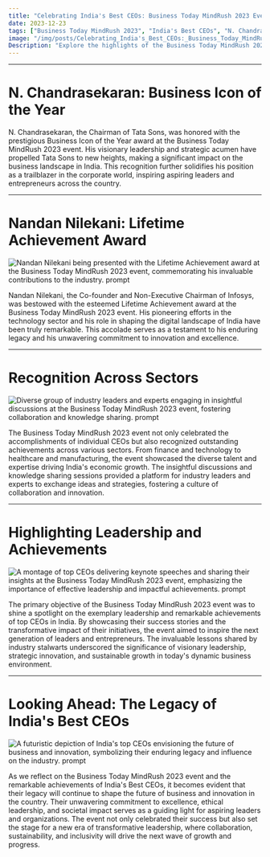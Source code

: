 ```yaml
---
title: "Celebrating India's Best CEOs: Business Today MindRush 2023 Event Highlights"
date: 2023-12-23
tags: ["Business Today MindRush 2023", "India's Best CEOs", "N. Chandrasekaran", "Nandan Nilekani", "Tata Sons", "Infosys"]
image: "/img/posts/Celebrating_India's_Best_CEOs:_Business_Today_MindRush_2023_Event_Highlights/0.png"
Description: "Explore the highlights of the Business Today MindRush 2023 event, featuring the India's Best CEOs Ranking and the recognition of top industry leaders for their outstanding contributions."
---
```



---
# N. Chandrasekaran: Business Icon of the Year

N. Chandrasekaran, the Chairman of Tata Sons, was honored with the prestigious Business Icon of the Year award at the Business Today MindRush 2023 event. His visionary leadership and strategic acumen have propelled Tata Sons to new heights, making a significant impact on the business landscape in India. This recognition further solidifies his position as a trailblazer in the corporate world, inspiring aspiring leaders and entrepreneurs across the country.



---
# Nandan Nilekani: Lifetime Achievement Award

![Nandan Nilekani being presented with the Lifetime Achievement award at the Business Today MindRush 2023 event, commemorating his invaluable contributions to the industry. prompt](/img/posts/Celebrating_India's_Best_CEOs:_Business_Today_MindRush_2023_Event_Highlights/2.png "Nandan Nilekani being presented with the Lifetime Achievement award at the Business Today MindRush 2023 event, commemorating his invaluable contributions to the industry.")

Nandan Nilekani, the Co-founder and Non-Executive Chairman of Infosys, was bestowed with the esteemed Lifetime Achievement award at the Business Today MindRush 2023 event. His pioneering efforts in the technology sector and his role in shaping the digital landscape of India have been truly remarkable. This accolade serves as a testament to his enduring legacy and his unwavering commitment to innovation and excellence.



---
# Recognition Across Sectors

![Diverse group of industry leaders and experts engaging in insightful discussions at the Business Today MindRush 2023 event, fostering collaboration and knowledge sharing. prompt](/img/posts/Celebrating_India's_Best_CEOs:_Business_Today_MindRush_2023_Event_Highlights/3.png "Diverse group of industry leaders and experts engaging in insightful discussions at the Business Today MindRush 2023 event, fostering collaboration and knowledge sharing.")

The Business Today MindRush 2023 event not only celebrated the accomplishments of individual CEOs but also recognized outstanding achievements across various sectors. From finance and technology to healthcare and manufacturing, the event showcased the diverse talent and expertise driving India's economic growth. The insightful discussions and knowledge sharing sessions provided a platform for industry leaders and experts to exchange ideas and strategies, fostering a culture of collaboration and innovation.



---
# Highlighting Leadership and Achievements

![A montage of top CEOs delivering keynote speeches and sharing their insights at the Business Today MindRush 2023 event, emphasizing the importance of effective leadership and impactful achievements. prompt](/img/posts/Celebrating_India's_Best_CEOs:_Business_Today_MindRush_2023_Event_Highlights/4.png "A montage of top CEOs delivering keynote speeches and sharing their insights at the Business Today MindRush 2023 event, emphasizing the importance of effective leadership and impactful achievements.")

The primary objective of the Business Today MindRush 2023 event was to shine a spotlight on the exemplary leadership and remarkable achievements of top CEOs in India. By showcasing their success stories and the transformative impact of their initiatives, the event aimed to inspire the next generation of leaders and entrepreneurs. The invaluable lessons shared by industry stalwarts underscored the significance of visionary leadership, strategic innovation, and sustainable growth in today's dynamic business environment.



---
# Looking Ahead: The Legacy of India's Best CEOs

![A futuristic depiction of India's top CEOs envisioning the future of business and innovation, symbolizing their enduring legacy and influence on the industry. prompt](/img/posts/Celebrating_India's_Best_CEOs:_Business_Today_MindRush_2023_Event_Highlights/5.png "A futuristic depiction of India's top CEOs envisioning the future of business and innovation, symbolizing their enduring legacy and influence on the industry.")

As we reflect on the Business Today MindRush 2023 event and the remarkable achievements of India's Best CEOs, it becomes evident that their legacy will continue to shape the future of business and innovation in the country. Their unwavering commitment to excellence, ethical leadership, and societal impact serves as a guiding light for aspiring leaders and organizations. The event not only celebrated their success but also set the stage for a new era of transformative leadership, where collaboration, sustainability, and inclusivity will drive the next wave of growth and progress.


